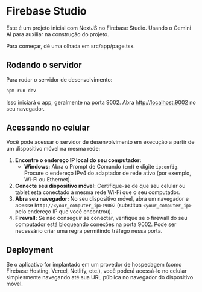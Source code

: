 # Firebase Studio

Este é um projeto inicial com NextJS no Firebase Studio. Usando o Gemini AI para auxiliar na construção do projeto.

Para começar, dê uma olhada em src/app/page.tsx.

## Rodando o servidor

Para rodar o servidor de desenvolvimento:

```bash
npm run dev
```

Isso iniciará o app, geralmente na porta 9002. Abra [http://localhost:9002](http://localhost:9002) no seu navegador.


## Acessando no celular

Você pode acessar o servidor de desenvolvimento em execução a partir de um dispositivo móvel na mesma rede:

1.  **Encontre o endereço IP local do seu computador:**
    *   **Windows:** Abra o Prompt de Comando (`cmd`) e digite `ipconfig`. Procure o endereço IPv4 do adaptador de rede ativo (por exemplo, Wi-Fi ou Ethernet).
2.  **Conecte seu dispositivo móvel:** Certifique-se de que seu celular ou tablet está conectado à mesma rede Wi-Fi que o seu computador.
3.  **Abra seu navegador:** No seu dispositivo móvel, abra um navegador e acesse `http://<your_computer_ip>:9002` (substitua `<your_computer_ip>` pelo endereço IP que você encontrou).
4.  **Firewall:** Se não conseguir se conectar, verifique se o firewall do seu computador está bloqueando conexões na porta 9002. Pode ser necessário criar uma regra permitindo tráfego nessa porta.

## Deployment

Se o aplicativo for implantado em um provedor de hospedagem (como Firebase Hosting, Vercel, Netlify, etc.), você poderá acessá-lo no celular simplesmente navegando até sua URL pública no navegador do dispositivo móvel.
